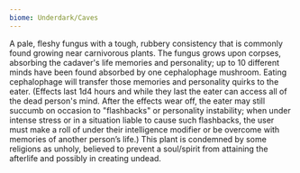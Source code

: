 ```yaml
---
biome: Underdark/Caves
---
```

A pale, fleshy fungus with a tough, rubbery consistency that is commonly found growing near carnivorous plants. The fungus grows upon corpses, absorbing the cadaver's life memories and personality; up to 10 different minds have been found absorbed by one cephalophage mushroom. Eating cephalophage will transfer those memories and personality quirks to the eater. (Effects last 1d4 hours and while they last the eater can access all of the dead person's mind. After the effects wear off, the eater may still succumb on occasion to "flashbacks" or personality instability; when under intense stress or in a situation liable to cause such flashbacks, the user must make a roll of under their intelligence modifier or be overcome with memories of another person’s life.) This plant is condemned by some religions as unholy, believed to prevent a soul/spirit from attaining the afterlife and possibly in creating undead. 

